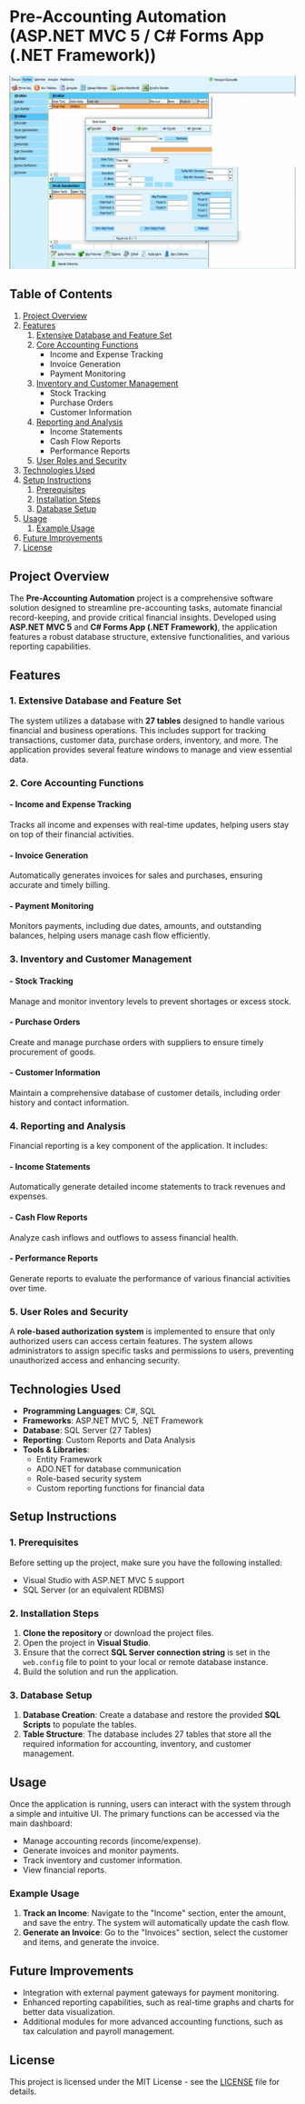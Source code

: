 # Pre-Accounting Automation (ASP.NET MVC 5 / C# Forms App (.NET Framework))
![**Pre-Accounting Automation (Image)**](pre-account-automation.jpg)  
## Table of Contents

1. [Project Overview](#project-overview)
2. [Features](#features)
    1. [Extensive Database and Feature Set](#extensive-database-and-feature-set)
    2. [Core Accounting Functions](#core-accounting-functions)
        - Income and Expense Tracking
        - Invoice Generation
        - Payment Monitoring
    3. [Inventory and Customer Management](#inventory-and-customer-management)
        - Stock Tracking
        - Purchase Orders
        - Customer Information
    4. [Reporting and Analysis](#reporting-and-analysis)
        - Income Statements
        - Cash Flow Reports
        - Performance Reports
    5. [User Roles and Security](#user-roles-and-security)
3. [Technologies Used](#technologies-used)
4. [Setup Instructions](#setup-instructions)
    1. [Prerequisites](#prerequisites)
    2. [Installation Steps](#installation-steps)
    3. [Database Setup](#database-setup)
5. [Usage](#usage)
    1. [Example Usage](#example-usage)
6. [Future Improvements](#future-improvements)
7. [License](#license)

## Project Overview

The **Pre-Accounting Automation** project is a comprehensive software solution designed to streamline pre-accounting tasks, automate financial record-keeping, and provide critical financial insights. Developed using **ASP.NET MVC 5** and **C# Forms App (.NET Framework)**, the application features a robust database structure, extensive functionalities, and various reporting capabilities.

## Features

### 1. **Extensive Database and Feature Set**
The system utilizes a database with **27 tables** designed to handle various financial and business operations. This includes support for tracking transactions, customer data, purchase orders, inventory, and more. The application provides several feature windows to manage and view essential data.

### 2. **Core Accounting Functions**
#### - **Income and Expense Tracking**
Tracks all income and expenses with real-time updates, helping users stay on top of their financial activities.
#### - **Invoice Generation**
Automatically generates invoices for sales and purchases, ensuring accurate and timely billing.
#### - **Payment Monitoring**
Monitors payments, including due dates, amounts, and outstanding balances, helping users manage cash flow efficiently.

### 3. **Inventory and Customer Management**
#### - **Stock Tracking**
Manage and monitor inventory levels to prevent shortages or excess stock.
#### - **Purchase Orders**
Create and manage purchase orders with suppliers to ensure timely procurement of goods.
#### - **Customer Information**
Maintain a comprehensive database of customer details, including order history and contact information.

### 4. **Reporting and Analysis**
Financial reporting is a key component of the application. It includes:
#### - **Income Statements**
Automatically generate detailed income statements to track revenues and expenses.
#### - **Cash Flow Reports**
Analyze cash inflows and outflows to assess financial health.
#### - **Performance Reports**
Generate reports to evaluate the performance of various financial activities over time.

### 5. **User Roles and Security**
A **role-based authorization system** is implemented to ensure that only authorized users can access certain features. The system allows administrators to assign specific tasks and permissions to users, preventing unauthorized access and enhancing security.

## Technologies Used

- **Programming Languages**: C#, SQL
- **Frameworks**: ASP.NET MVC 5, .NET Framework
- **Database**: SQL Server (27 Tables)
- **Reporting**: Custom Reports and Data Analysis
- **Tools & Libraries**: 
  - Entity Framework
  - ADO.NET for database communication
  - Role-based security system
  - Custom reporting functions for financial data

## Setup Instructions

### 1. **Prerequisites**
Before setting up the project, make sure you have the following installed:
- Visual Studio with ASP.NET MVC 5 support
- SQL Server (or an equivalent RDBMS)

### 2. **Installation Steps**

1. **Clone the repository** or download the project files.
2. Open the project in **Visual Studio**.
3. Ensure that the correct **SQL Server connection string** is set in the `web.config` file to point to your local or remote database instance.
4. Build the solution and run the application.

### 3. **Database Setup**

1. **Database Creation**: Create a database and restore the provided **SQL Scripts** to populate the tables.
2. **Table Structure**: The database includes 27 tables that store all the required information for accounting, inventory, and customer management.

## Usage

Once the application is running, users can interact with the system through a simple and intuitive UI. The primary functions can be accessed via the main dashboard:
- Manage accounting records (income/expense).
- Generate invoices and monitor payments.
- Track inventory and customer information.
- View financial reports.

### Example Usage

1. **Track an Income**: Navigate to the "Income" section, enter the amount, and save the entry. The system will automatically update the cash flow.
2. **Generate an Invoice**: Go to the "Invoices" section, select the customer and items, and generate the invoice.

## Future Improvements

- Integration with external payment gateways for payment monitoring.
- Enhanced reporting capabilities, such as real-time graphs and charts for better data visualization.
- Additional modules for more advanced accounting functions, such as tax calculation and payroll management.

## License

This project is licensed under the MIT License - see the [LICENSE](LICENSE) file for details.
